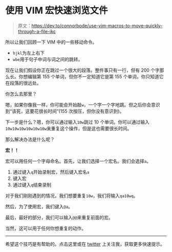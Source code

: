 # 使用 VIM 宏快速浏览文件

> 原文：<https://dev.to/connorbode/use-vim-macros-to-move-quickly-through-a-file-ikc>

所以让我们回顾一下 VIM 中的一些移动命令。

*   `hjkl`为左上右下
*   `wbe`用于句子中词与词之间的跳转。

现在让我们假设你正在跳过一个很大的段落。整件事只有一行，但有 200 个字那么长。你想编辑第 155 个单词，但你不一定知道它是第 155 个单词，你只知道它在段落的很远处。

你怎么去那里？

嗯，如果你像我一样，你可能会开始敲`w`，一个字一个字地跳。但之后你会意识到“该死，这要花很长时间”(155 次按压，但你没有意识到)。

下一步是什么？嗯，你可以通过输入`10w`跳过 10 个单词。你可以通过输入`10w10w10w10w10w10w`来重复这个操作，但是这也需要很长时间。

那么解决办法是什么呢？

**宏！！**

宏可以用任何一个字母命名。首先，让我们选择一个宏名。我们会选择`a`。

1.  通过键入`q`开始录制宏，然后键入宏名`a`
2.  键入宏
3.  通过键入`q`结束录制

对于我们刚刚遇到的情况，我们想要重复`10w`，我们将输入`qa10wq`。

然后，为了使用宏，我们键入`@a`。

最后，最好的部分，我们可以输入`@@`来重复前面的宏。

当然，这可以用于任何你想重复的动作。

* * *

希望这个技巧是有帮助的。点击这里或在 [twitter](https://twitter.com/connorbode) 上关注我，获取更多快速提示。